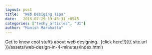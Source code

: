 ```yaml
---
layout: post
title:  "Web Desiging Tips"
date:   2016-07-29 19:45:31 +0545
categories: ["techy_articles", "UI"]
author: "Manish Marahatta"
---
```


Get to know cool stuffs about web designing..&nbsp;<i class="fa fa-file-zip-o"></i>[click here!!]({{ site.url }}/assets/web-design-in-4-minutes/index.html) 